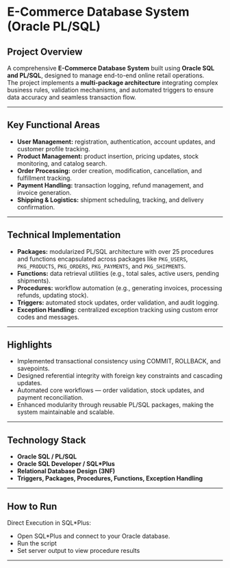 #  E-Commerce Database System (Oracle PL/SQL)

##  Project Overview
A comprehensive **E-Commerce Database System** built using **Oracle SQL and PL/SQL**, designed to manage end-to-end online retail operations.  
The project implements a **multi-package architecture** integrating complex business rules, validation mechanisms, and automated triggers to ensure data accuracy and seamless transaction flow.

---

##  Key Functional Areas
- **User Management:** registration, authentication, account updates, and customer profile tracking.  
- **Product Management:** product insertion, pricing updates, stock monitoring, and catalog search.  
- **Order Processing:** order creation, modification, cancellation, and fulfillment tracking.  
- **Payment Handling:** transaction logging, refund management, and invoice generation.  
- **Shipping & Logistics:** shipment scheduling, tracking, and delivery confirmation.  

---

##  Technical Implementation
- **Packages:** modularized PL/SQL architecture with over 25 procedures and functions encapsulated across packages like `PKG_USERS`, `PKG_PRODUCTS`, `PKG_ORDERS`, `PKG_PAYMENTS`, and `PKG_SHIPMENTS`.  
- **Functions:** data retrieval utilities (e.g., total sales, active users, pending shipments).  
- **Procedures:** workflow automation (e.g., generating invoices, processing refunds, updating stock).  
- **Triggers:** automated stock updates, order validation, and audit logging.  
- **Exception Handling:** centralized exception tracking using custom error codes and messages.  

---

##  Highlights
- Implemented transactional consistency using COMMIT, ROLLBACK, and savepoints.  
- Designed referential integrity with foreign key constraints and cascading updates.  
- Automated core workflows — order validation, stock updates, and payment reconciliation.  
- Enhanced modularity through reusable PL/SQL packages, making the system maintainable and scalable.  

---

##  Technology Stack
- **Oracle SQL / PL/SQL**  
- **Oracle SQL Developer / SQL*Plus**  
- **Relational Database Design (3NF)**  
- **Triggers, Packages, Procedures, Functions, Exception Handling**

---

##  How to Run
Direct Execution in SQL*Plus:

- Open SQL*Plus and connect to your Oracle database.
- Run the script
- Set server output to view procedure results

---


